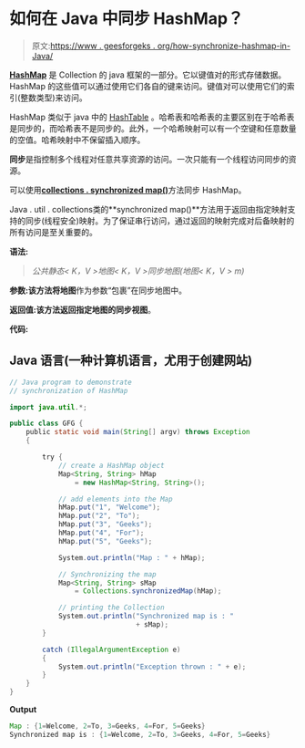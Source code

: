# 如何在 Java 中同步 HashMap？

> 原文:[https://www . geesforgeks . org/how-synchronize-hashmap-in-Java/](https://www.geeksforgeeks.org/how-to-synchronize-hashmap-in-java/)

[**HashMap**](https://www.geeksforgeeks.org/java-util-hashmap-in-java-with-examples/) 是 Collection 的 java 框架的一部分。它以键值对的形式存储数据。HashMap 的这些值可以通过使用它们各自的键来访问。键值对可以使用它们的索引(整数类型)来访问。

HashMap 类似于 java 中的 [HashTable](https://www.geeksforgeeks.org/hashtable-in-java/) 。哈希表和哈希表的主要区别在于哈希表是同步的，而哈希表不是同步的。此外，一个哈希映射可以有一个空键和任意数量的空值。哈希映射中不保留插入顺序。

**同步**是指控制多个线程对任意共享资源的访问。一次只能有一个线程访问同步的资源。

可以使用[**collections . synchronized map()**](https://www.geeksforgeeks.org/collections-synchronizedmap-method-in-java-with-examples/)方法同步 HashMap。

Java . util . collections类的**synchronized map()**方法用于返回由指定映射支持的同步(线程安全)映射。为了保证串行访问，通过返回的映射完成对后备映射的所有访问是至关重要的。

**语法:**

> *公共静态< K，V >地图< K，V >同步地图(地图< K，V > m)*

**参数:**该方法将**地图**作为参数“包裹”在同步地图中。

**返回值:**该方法返回指定地图的**同步视图**。

**代码:**

## Java 语言(一种计算机语言，尤用于创建网站)

```java
// Java program to demonstrate
// synchronization of HashMap

import java.util.*;

public class GFG {
    public static void main(String[] argv) throws Exception
    {

        try {
            // create a HashMap object
            Map<String, String> hMap
                = new HashMap<String, String>();

            // add elements into the Map
            hMap.put("1", "Welcome");
            hMap.put("2", "To");
            hMap.put("3", "Geeks");
            hMap.put("4", "For");
            hMap.put("5", "Geeks");

            System.out.println("Map : " + hMap);

            // Synchronizing the map
            Map<String, String> sMap
                = Collections.synchronizedMap(hMap);

            // printing the Collection
            System.out.println("Synchronized map is : "
                               + sMap);
        }

        catch (IllegalArgumentException e) 
        {
            System.out.println("Exception thrown : " + e);
        }
    }
}
```

**Output**

```java
Map : {1=Welcome, 2=To, 3=Geeks, 4=For, 5=Geeks}
Synchronized map is : {1=Welcome, 2=To, 3=Geeks, 4=For, 5=Geeks}
```